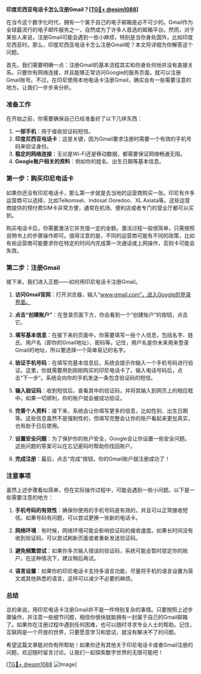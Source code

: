 **印度尼西亚电话卡怎么注册Gmail？[[TG💪+ @esim1088](https://t.me/s/esim1088)]**

在当今这个数字化时代，拥有一个属于自己的电子邮箱是必不可少的。Gmail作为全球最流行的电子邮件服务之一，自然成为了许多人首选的邮箱平台。然而，对于某些人来说，注册Gmail可能会遇到一些小麻烦，特别是当你身处国外，比如印度尼西亚时。那么，印度尼西亚电话卡怎么注册Gmail呢？本文将详细为你解答这个问题。

首先，我们需要明确一点：注册Gmail的基本流程其实和你身处何地并没有直接关系。只要你有网络连接，并且能够正常访问Google的服务页面，就可以注册Gmail账号。不过，在印尼使用本地电话卡注册Gmail，确实会有一些需要注意的地方。让我们一步步来分析。

### 准备工作

在开始之前，你需要确保自己已经准备好了以下几样东西：

1. **一部手机**：用于接收验证码短信。
2. **印度尼西亚电话卡**：这是关键，因为Gmail要求注册时需要一个有效的手机号码来验证身份。
3. **稳定的网络连接**：无论是Wi-Fi还是移动数据，都需要保证网络畅通无阻。
4. **Google账户相关的资料**：例如你的姓名、出生日期等基本信息。

### 第一步：购买印尼电话卡

如果你还没有印尼电话卡，那么第一步就是去当地的运营商购买一张。印尼有许多运营商可以选择，比如Telkomsel、Indosat Ooredoo、XL Axiata等。这些运营商提供的预付费SIM卡非常方便，通常在机场、便利店或者专门的营业厅都可以买到。

购买电话卡后，你需要激活它并充值一定的金额。激活过程一般很简单，只需按照说明书上的步骤操作即可。值得注意的是，不同的运营商可能有不同的政策，比如有些运营商可能要求你在特定的时间内完成第一次通话或上网操作，否则卡可能会失效。

### 第二步：注册Gmail

接下来，我们进入正题——如何用印尼电话卡注册Gmail。

1. **访问Gmail官网**：打开浏览器，输入“www.gmail.com”，进入Google的登录界面。
   
2. **点击“创建账户”**：在登录页面下方，你会看到一个“创建账户”的按钮，点击它。

3. **填写基本信息**：在接下来的页面中，你需要填写一些个人信息，包括名字、姓氏、用户名（即你的Gmail地址）、密码等。记住，用户名是你未来用来登录Gmail的地址，所以要选择一个简单易记的名字。

4. **验证手机号码**：在填写完基本信息后，系统会提示你输入一个手机号码进行验证。这里，你就需要用到刚刚购买的印尼电话卡了。输入电话号码后，点击“下一步”。系统会向你的手机发送一条包含验证码的短信。

5. **输入验证码**：收到短信后，查看其中的验证码，并将其输入到网页上的相应框中。如果一切顺利，你的账户就会被成功验证。

6. **完善个人资料**：接下来，系统会让你填写更多的信息，比如性别、出生日期等。这些信息虽然不是强制性的，但填写完整会让你的账户看起来更加真实，也有助于日后使用。

7. **设置安全问题**：为了保护你的账户安全，Google会让你设置一些安全问题。这些问题的答案可以在忘记密码时帮助你找回账户。

8. **完成注册**：最后，点击“完成”按钮，你的Gmail账户就注册成功了！

### 注意事项

虽然上述步骤看似简单，但在实际操作过程中，可能会遇到一些小问题。以下是一些需要注意的地方：

1. **手机号码的有效性**：确保你使用的手机号码是有效的，并且可以正常接收短信。如果号码有问题，可以尝试更换一张新的电话卡。

2. **网络环境**：有时候，网络环境可能会影响验证码的接收速度。如果长时间没有收到验证码，可以尝试刷新页面或者重新发送验证码。

3. **避免频繁尝试**：如果你多次输入错误的验证码，系统可能会暂时锁定你的账户。在这种情况下，建议稍后再试。

4. **语言设置**：如果你的印尼电话卡支持多语言功能，尽量将手机的语言设置为英文或其他熟悉的语言，这样可以减少不必要的麻烦。

### 总结

总的来说，用印尼电话卡注册Gmail并不是一件特别复杂的事情。只要按照上述步骤操作，并注意一些细节问题，相信你很快就能拥有一封属于自己的Gmail邮箱了。如果你在注册过程中遇到任何困难，也可以随时寻求专业人士的帮助。记住，互联网是一个开放的世界，只要愿意学习和尝试，就没有解决不了的问题。

希望这篇文章能对你有所帮助！如果你还有其他关于印尼电话卡或者Gmail注册的问题，欢迎随时留言讨论。让我们一起探索数字世界的无限可能吧！

[[TG💪+ @esim1088](https://t.me/s/esim1088) ![Image](https://i.postimg.cc/4NQfJmqS/Snipaste-2025-05-13-00-14-12.png)]